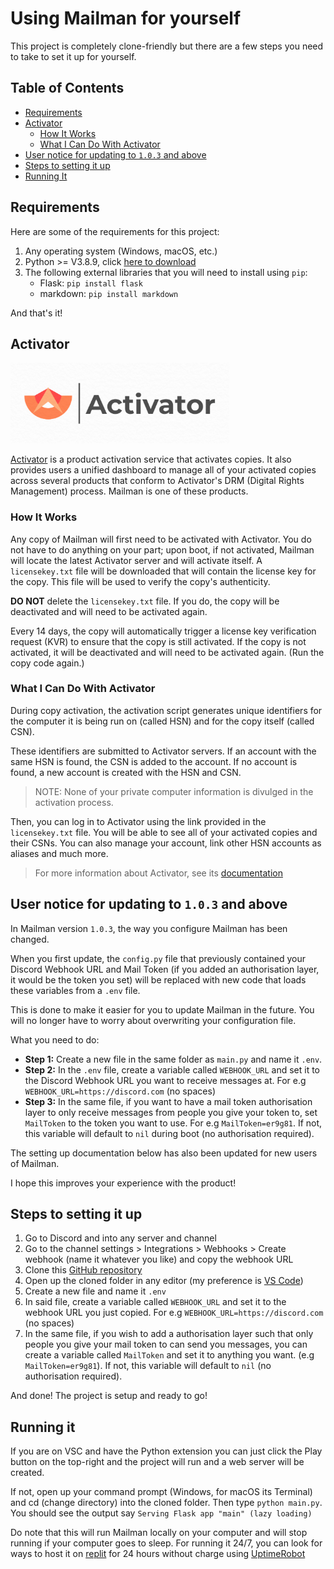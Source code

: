 # Using Mailman for yourself

This project is completely clone-friendly but there are a few steps you need to take to set it up for yourself.

## Table of Contents

- [Requirements](#requirements)
- [Activator](#activator)
    - [How It Works](#how-it-works)
    - [What I Can Do With Activator](#what-i-can-do-with-activator)
- [User notice for updating to `1.0.3` and above](#user-notice-for-updating-to-103-and-above)
- [Steps to setting it up](#steps-to-setting-it-up)
- [Running It](#setting-up-the-webhook)

## Requirements
Here are some of the requirements for this project:

1) Any operating system (Windows, macOS, etc.)
2) Python >= V3.8.9, click [here to download](https://python.org)
3) The following external libraries that you will need to install using `pip`:
    - Flask: `pip install flask`
    - markdown: `pip install markdown`

And that's it!

## Activator

<img src="https://github.com/Prakhar896/ActivatorDocs/blob/main/activatorLogo.png?raw=true" alt="Activator Logo" width="350px">

[Activator](https://github.com/Prakhar896/ActivatorDocs) is a product activation service that activates copies. It also provides users a unified dashboard to manage all of your activated copies across several products that conform to Activator's DRM (Digital Rights Management) process. Mailman is one of these products.

### How It Works

Any copy of Mailman will first need to be activated with Activator. You do not have to do anything on your part; upon boot, if not activated, Mailman will locate the latest Activator server and will activate itself. A `licensekey.txt` file will be downloaded that will contain the license key for the copy. This file will be used to verify the copy's authenticity.

**DO NOT** delete the `licensekey.txt` file. If you do, the copy will be deactivated and will need to be activated again.

Every 14 days, the copy will automatically trigger a license key verification request (KVR) to ensure that the copy is still activated. If the copy is not activated, it will be deactivated and will need to be activated again. (Run the copy code again.)

### What I Can Do With Activator

During copy activation, the activation script generates unique identifiers for the computer it is being run on (called HSN) and for the copy itself (called CSN).

These identifiers are submitted to Activator servers. If an account with the same HSN is found, the CSN is added to the account. If no account is found, a new account is created with the HSN and CSN.

> NOTE: None of your private computer information is divulged in the activation process.

Then, you can log in to Activator using the link provided in the `licensekey.txt` file. You will be able to see all of your activated copies and their CSNs. You can also manage your account, link other HSN accounts as aliases and much more.

> For more information about Activator, see its [documentation](https://github.com/Prakhar896/ActivatorDocs)

## User notice for updating to `1.0.3` and above

In Mailman version `1.0.3`, the way you configure Mailman has been changed.

When you first update, the `config.py` file that previously contained your Discord Webhook URL and Mail Token  (if you added an authorisation layer, it would be the token you set) will be replaced with new code that loads these variables from a `.env` file.

This is done to make it easier for you to update Mailman in the future. You will no longer have to worry about overwriting your configuration file.

What you need to do:

- **Step 1:** Create a new file in the same folder as `main.py` and name it `.env`.
- **Step 2:** In the `.env` file, create a variable called `WEBHOOK_URL` and set it to the Discord Webhook URL you want to receive messages at. For e.g `WEBHOOK_URL=https://discord.com` (no spaces)
- **Step 3:** In the same file, if you want to have a mail token authorisation layer to only receive messages from people you give your token to, set `MailToken` to the token you want to use. For e.g `MailToken=er9g81`. If not, this variable will default to `nil` during boot (no authorisation required).

The setting up documentation below has also been updated for new users of Mailman.

I hope this improves your experience with the product!


## Steps to setting it up
1) Go to Discord and into any server and channel
2) Go to the channel settings > Integrations > Webhooks > Create webhook (name it whatever you like) and copy the webhook URL
3) Clone this [GitHub repository](https://github.com/Prakhar896/Mailman)
4) Open up the cloned folder in any editor (my preference is [VS Code](https://code.visualstudio.com))
5) Create a new file and name it `.env`
6) In said file, create a variable called `WEBHOOK_URL` and set it to the webhook URL you just copied. For e.g `WEBHOOK_URL=https://discord.com` (no spaces)
7) In the same file, if you wish to add a authorisation layer such that only people you give your mail token to can send you messages, you can create a variable called `MailToken` and set it to anything you want. (e.g `MailToken=er9g81`). If not, this variable will default to `nil` (no authorisation required). 

And done! The project is setup and ready to go!

## Running it
If you are on VSC and have the Python extension you can just click the Play button on the top-right and the project will run and a web server will be created.

If not, open up your command prompt (Windows, for macOS its Terminal) and cd (change directory) into the cloned folder. Then type `python main.py`. You should see the output say `Serving Flask app "main" (lazy loading)`

Do note that this will run Mailman locally on your computer and will stop running if your computer goes to sleep. For running it 24/7, you can look for ways to host it on [replit](https://replit.com) for 24 hours without charge using [UptimeRobot](https://uptimerobot.com)